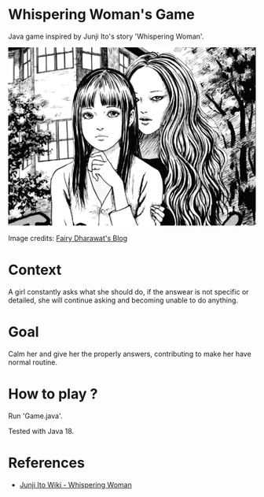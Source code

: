 # Whispering Woman's Game

Java game inspired by Junji Ito's story 'Whispering Woman'.

<img src="./imgs/whispering-woman.webp">

Image credits: [Fairy Dharawat's Blog](https://fairydharawat.wordpress.com/2020/02/06/whispering-woman-by-junji-itou/)

# Context

A girl constantly asks what she should do, if the answear is not specific or detailed, she will continue asking and
becoming unable to do anything.

# Goal

Calm her and give her the properly answers, contributing to make her have normal routine.

# How to play ?

Run 'Game.java'.

Tested with Java 18.

# References

- [Junji Ito Wiki - Whispering Woman](https://junjiitomanga.fandom.com/wiki/Whispering_Woman)
